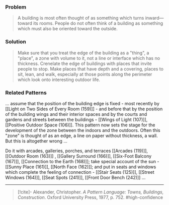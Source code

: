 ### Problem
>A building is most often thought of as something which turns inward—toward its rooms. People do not often think of a building as something which must also be oriented toward the outside.

### Solution
>Make sure that you treat the edge of the building as a "thing", a "place", a zone with volume to it, not a line or interface which has no thickness. Crenelate the edge of buildings with places that invite people to stop. Make places that have depth and a covering, places to sit, lean, and walk, especially at those points along the perimeter which look onto interesting outdoor life.

### Related Patterns
... assume that the position of the building edge is fixed - most recently by [[Light on Two Sides of Every Room (159)]] - and before that by the position of the building wings and their interior spaces and by the courts and gardens and streets between the buildings - [[Wings of Light (107)]], [[Positive Outdoor Space (106)]]. This pattern now sets the stage for the development of the zone between the indoors and the outdoors. Often this "zone" is thought of as an edge, a line on paper without thickness, a wall. But this is altogether wrong ...

Do it with arcades, galleries, porches, and terraces [[Arcades (119)]], [[Outdoor Room (163)]] , [[Gallery Surround (166)]], [[Six-Foot Balcony (167)]], [[Connection to the Earth (168)]]; take special account of the sun - [[Sunny Place (161)]], [[North Face (162)]]; and put in seats and windows which complete the feeling of connection - [[Stair Seats (125)]], [[Street Windows (164)]], [[Seat Spots (241)]], [[Front Door Bench (242)]] ...

---
> [!cite]- Alexander, Christopher. _A Pattern Language: Towns, Buildings, Construction_. Oxford University Press, 1977, p. 752.
> #high-confidence 